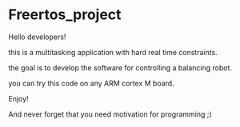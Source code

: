 # Freertos_project

Hello developers!

this is a multitasking application with hard real time constraints.

the goal is to develop the software for controlling a balancing robot.

you can try this code on any ARM cortex M board.

Enjoy!

And never forget that you need motivation for programming ;)
 
 
 


